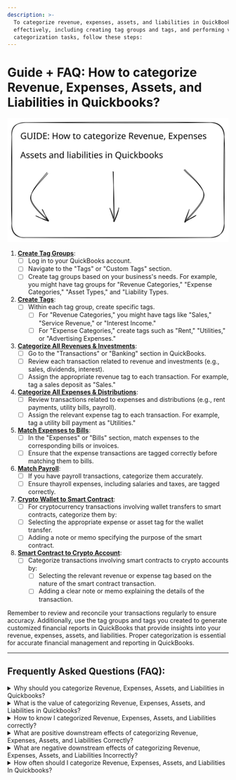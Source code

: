 ```yaml
---
description: >-
  To categorize revenue, expenses, assets, and liabilities in QuickBooks
  effectively, including creating tag groups and tags, and performing various
  categorization tasks, follow these steps:
---
```


# Guide + FAQ: How to categorize Revenue, Expenses, Assets, and Liabilities in Quickbooks?



<img src="../../../.gitbook/assets/file.excalidraw (2).svg" alt="" class="gitbook-drawing">



1. [**Create Tag Groups**](coming-soon/create-tag-groups.md):
   * [ ] Log in to your QuickBooks account.
   * [ ] Navigate to the "Tags" or "Custom Tags" section.
   * [ ] Create tag groups based on your business's needs. For example, you might have tag groups for "Revenue Categories," "Expense Categories," "Asset Types," and "Liability Types.
2. [**Create Tags**](coming-soon/create-tags.md):
   * [ ] Within each tag group, create specific tags.&#x20;
     * [ ] For "Revenue Categories," you might have tags like "Sales," "Service Revenue," or "Interest Income."&#x20;
     * [ ] For "Expense Categories," create tags such as "Rent," "Utilities," or "Advertising Expenses."
3. [**Categorize All Revenues & Investments**](coming-soon/categorize-all-revenues-and-investments.md):
   * [ ] Go to the "Transactions" or "Banking" section in QuickBooks.
   * [ ] Review each transaction related to revenue and investments (e.g., sales, dividends, interest).
   * [ ] Assign the appropriate revenue tag to each transaction. For example, tag a sales deposit as "Sales."
4. [**Categorize All Expenses & Distributions**](coming-soon/categorize-all-expenses-and-distributions.md):
   * [ ] Review transactions related to expenses and distributions (e.g., rent payments, utility bills, payroll).
   * [ ] Assign the relevant expense tag to each transaction. For example, tag a utility bill payment as "Utilities."
5. [**Match Expenses to Bills**](coming-soon/match-expenses-to-bills.md):
   * [ ] In the "Expenses" or "Bills" section, match expenses to the corresponding bills or invoices.
   * [ ] Ensure that the expense transactions are tagged correctly before matching them to bills.
6. [**Match Payroll**](coming-soon/match-payroll.md):
   * [ ] If you have payroll transactions, categorize them accurately.
   * [ ] Ensure thayroll expenses, including salaries and taxes, are tagged correctly.
7. [**Crypto Wallet to Smart Contract**](coming-soon/crypto-wallet-to-smart-contract.md):
   * [ ] For cryptocurrency transactions involving wallet transfers to smart contracts, categorize them by:
   * [ ] Selecting the appropriate expense or asset tag for the wallet transfer.
   * [ ] Adding a note or memo specifying the purpose of the smart contract.
8. [**Smart Contract to Crypto Account**](coming-soon/smart-contract-to-crypto-wallet.md):
   * [ ] Categorize transactions involving smart contracts to crypto accounts by:
     * [ ] Selecting the relevant revenue or expense tag based on the nature of the smart contract transaction.
     * [ ] Adding a clear note or memo explaining the details of the transaction.

Remember to review and reconcile your transactions regularly to ensure accuracy. Additionally, use the tag groups and tags you created to generate customized financial reports in QuickBooks that provide insights into your revenue, expenses, assets, and liabilities. Proper categorization is essential for accurate financial management and reporting in QuickBooks.

***

## Frequently Asked Questions (FAQ):



<details>

<summary>Why should you categorize Revenue, Expenses, Assets, and Liabilities in Quickbooks?</summary>

### Why should you categorize Revenue, Expenses, Assets, and Liabilities?

Categorizing revenue, expenses, assets, and liabilities in QuickBooks is essential for maintaining accurate financial records and ensuring that your financial statements provide a clear and accurate snapshot of your business's financial health. These categorizations help you track and manage different aspects of your business. Here's why categorizing these elements is important and why it's typically done after categorizing transfers:

1. Revenue (Income):
   1. Accuracy of Financial Statements: Properly categorizing revenue ensures that your income statement (profit and loss statement) accurately reflects your business's earnings. It distinguishes between various sources of income, such as sales, services, or other revenue streams
2. Expenses:
   1. Cost Tracking: Categorizing expenses allows you to track your business's costs and expenditures by category, such as rent, utilities, salaries, and office supplies.
   2. Profit Calculation: Accurate expense categorization is crucial for calculating your business's net profit by subtracting total expenses from total revenue
3. Assets:
   1. Asset Tracking: Categorizing assets, such as equipment, vehicles, or inventory, helps you monitor their value and depreciation over time.
   2. Balance Sheet Accuracy: Assets are a key component of your balance sheet, and their categorization ensures that your balance sheet reflects your business's assets accurately.
4. Liabilities:
   1. Liability Tracking: Categorizing liabilities, such as loans or accounts payable, helps you monitor outstanding debts and obligations.
   2. Balance Sheet Accuracy: Liabilities are another critical component of your balance sheet, and their categorization ensures that your balance sheet accurately reflects your business's financial obligations.



Now, regarding the sequencing of categorization:

**Categorizing Transfers First**: Transfers are categorized first primarily because they represent the movement of funds between accounts within your business. Ensuring that transfers are correctly categorized is crucial to maintain the integrity of your financial records. Incorrectly categorized transfers can distort your financial statements, income, and expense figures. Categorizing transfers first helps establish a clean and accurate foundation for categorizing revenue, expenses, assets, and liabilities.

**Categorizing Revenue, Expenses, Assets, and Liabilities:** After categorizing transfers, you proceed to categorize revenue, expenses, assets, and liabilities. This allows you to categorize these elements within the context of accurate account balances, which is vital for financial reporting, analysis, and compliance. By categorizing these elements correctly, you can generate meaningful financial reports, track financial performance, manage your business's finances effectively, and ensure compliance with tax and accounting regulations.



In summary, categorizing revenue, expenses, assets, and liabilities in QuickBooks is fundamental for accurate financial management and reporting. Categorizing transfers first helps establish a solid foundation for these categorizations by ensuring the accuracy of account balances and preventing distortions in financial records.

</details>

<details>

<summary>What is the value of categorizing Revenue, Expenses, Assets, and Liabilities in Quickbooks?</summary>

Categorizing revenue, expenses, assets, and liabilities in QuickBooks offers several key advantages for businesses:

1. Accurate Financial Reporting: Proper categorization ensures that your financial statements, including income statements and balance sheets, accurately reflect your business's financial health. This accuracy is vital for making informed decisions and understanding your financial position.
2. Expense Management: Categorizing expenses by type (e.g., rent, utilities, salaries, marketing) enables you to track and manage costs effectively. This insight helps identify areas where you can reduce spending, control expenses, and optimize your budget.
3. Revenue Insights: Categorizing revenue sources (e.g., sales, services, interest income) provides a clear view of your income streams. It allows you to evaluate which parts of your business are generating the most revenue and make informed decisions about resource allocation.
4. Asset Tracking: Categorizing assets (e.g., equipment, inventory, property) helps you monitor their value, depreciation, and overall condition. This information is critical for asset management, budgeting, and financial planning.
5. Liability Management: Categorizing liabilities (e.g., loans, accounts payable) allows you to track outstanding debts and obligations. This is essential for managing cash flow, ensuring timely payments, and making strategic financial decisions.
6. Tax Compliance: Accurate categorization ensures that your financial records align with tax regulations. It reduces the risk of errors, audits, or penalties during tax reporting, making tax compliance more straightforward.
7. Financial Analysis: Proper categorization supports in-depth financial analysis. You can assess profitability by revenue and expense categories, identify trends, and gain insights into your business's financial performance.
8. Budgeting and Forecasting: Categorizing revenue and expenses aids in creating realistic budgets and financial forecasts. It helps you allocate resources efficiently and set achievable financial goals.
9. Operational Efficiency: Clear categorization enhances operational efficiency by providing accurate data for cash flow management, vendor relationships, and day-to-day business operations.
10. Investor and Stakeholder Confidence: Well-organized financial records, including categorized revenue and expenses, instill confidence in investors, lenders, and stakeholders. They can rely on your financial information for decision-making and financial planning.
11. Legal and Regulatory Compliance: Accurate financial records, including categorized assets and liabilities, are essential for meeting legal and regulatory requirements. This is particularly important in regulated industries and during audits or legal disputes.
12. Creditworthiness: Maintaining precise financial records, including categorized liabilities, positively influences your business's creditworthiness when seeking loans or financing. Lenders prefer businesses with strong financial management practices.

In summary, categorizing revenue, expenses, assets, and liabilities in QuickBooks is fundamental for maintaining financial accuracy, transparency, compliance, and informed decision-making. It serves as the foundation for effective financial management and supports the overall success and sustainability of your business.

</details>

<details>

<summary>How to know I categorized Revenue, Expenses, Assets, and Liabilities correctly?</summary>



</details>

<details>

<summary>What are positive downstream effects of categorizing Revenue, Expenses, Assets, and Liabilities Correctly?</summary>

Categorizing revenue, expenses, assets, and liabilities correctly in QuickBooks can lead to several positive downstream effects that benefit your business:

1. Accurate Financial Statements: Correct categorization ensures that your financial statements, such as income statements and balance sheets, provide an accurate representation of your business's financial health. This accuracy is crucial for making informed decisions.
2. Effective Budgeting: Proper categorization allows you to create realistic budgets by accurately tracking income and expenses. You can allocate resources efficiently and set achievable financial goals.
3. Improved Financial Analysis: Accurate categorization supports meaningful financial analysis. You can identify trends, assess profitability by revenue and expense categories, and gain insights into your business's financial performance.
4. Operational Efficiency: Clear categorization enhances operational efficiency by providing accurate data for cash flow management, vendor relationships, and day-to-day business operations.
5. Compliance with Tax Regulations: Accurate categorization ensures that your financial records align with tax regulations. This reduces the risk of errors, audits, or penalties during tax reporting.
6. Enhanced Decision-Making: Reliable financial data, including correctly categorized revenue, expenses, assets, and liabilities, empowers you to make informed decisions about your business's future. You can assess the financial implications of various options and strategies.
7. Investor and Stakeholder Confidence: Well-organized financial records, including categorized financial elements, instill confidence in investors, lenders, and stakeholders. They can rely on your financial information for decision-making and financial planning.
8. Legal and Regulatory Compliance: Accurate financial records, including categorized assets and liabilities, are essential for meeting legal and regulatory requirements. This is particularly important in regulated industries and during audits or legal disputes.
9. Creditworthiness: Maintaining precise financial records, including categorized liabilities, positively influences your business's creditworthiness when seeking loans or financing. Lenders prefer businesses with strong financial management practices.
10. Efficient Audits: Correctly categorized financial records simplify the audit process, whether it's an internal audit, financial review, or external audit by a regulatory authority.
11. Transparency: Clear categorization enhances transparency in your financial records. Stakeholders, including employees, partners, and regulators, can easily understand and trust your financial data.
12. Profitability Insights: Accurate categorization allows you to analyze profitability by product, service, or business segment. This insight can guide strategic decisions to focus on the most profitable areas of your business.
13. Cash Flow Management: Proper categorization helps you track and manage cash flow effectively. You can monitor cash inflows and outflows, ensuring you have the funds needed to meet your financial obligations.

In summary, categorizing revenue, expenses, assets, and liabilities correctly in QuickBooks has numerous positive downstream effects that contribute to accurate financial management, informed decision-making, compliance, and operational efficiency. It is a foundational practice for maintaining the financial health and success of your business.

</details>

<details>

<summary>What are negative downstream effects of categorizing Revenue, Expenses, Assets, and Liabilities Incorrectly?</summary>



</details>

<details>

<summary>How often should I categorize Revenue, Expenses, Assets, and Liabilities In Quickbooks?</summary>



</details>







